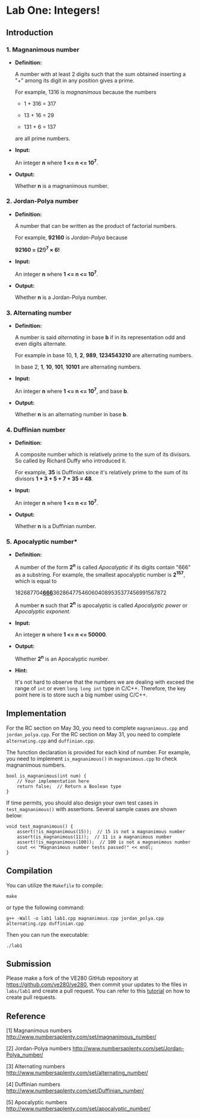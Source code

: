 # Lab One: Integers!

## Introduction

### 1. Magnanimous number

  - **Definition:**
  
    A number with at least 2 digits such that the sum obtained inserting a "+" among its digit in any position gives a prime.

    For example, 1316 is *magnanimous* because the numbers

    - 1 + 316 = 317
	
    - 13 + 16 = 29
	
    - 131 + 6 = 137

    are all prime numbers.

  - **Input:**

    An integer **n** where **1 <= n <= 10<sup>7</sup>**.

  - **Output:**

    Whether **n** is a magnanimous number.


### 2. Jordan-Polya number

  - **Definition:**
  
    A number that can be written as the product of factorial numbers.

    For example, **92160** is *Jordan-Polya* because 

    **92160 = (2!)<sup>7</sup> &times; 6!**

  - **Input:**

    An integer **n** where **1 <= n <= 10<sup>7</sup>**.

  - **Output:**

    Whether **n** is a Jordan-Polya number.


### 3. Alternating number

  - **Definition:**
  
    A number is said *alternating* in base **b** if in its representation odd and even digits alternate.

    For example in base 10, **1**, **2**, **989**, **1234543210** are alternating numbers.

    In base 2, **1**, **10**, **101**, **10101**  are alternating numbers.

  - **Input:**

    An integer **n** where **1 <= n <= 10<sup>7</sup>**, and base **b**.

  - **Output:**

    Whether **n** is an alternating number in base **b**.


### 4. Duffinian number

  - **Definition:**
  
    A composite number which is relatively prime to the sum of its divisors. So called by Richard Duffy who introduced it.

    For example, **35** is Duffinian since it's relatively prime to the sum of its divisors **1 + 3 + 5 + 7 + 35 = 48**.

  - **Input:**

    An integer **n** where **1 <= n <= 10<sup>7</sup>**.

  - **Output:**

    Whether **n** is a Duffinian number.
  

### 5. Apocalyptic number*

  - **Definition:**
  
    A number of the form **2<sup>n</sup>** is called *Apocalyptic* if its digits contain "666" as a substring. For example, the smallest apocalyptic number is **2<sup>157</sup>**, which is equal to 

    182687704<u>**666**</u>362864775460604089535377456991567872​

    A number **n** such that **2<sup>n</sup>** is apocalyptic is called *Apocalyptic power* or *Apocalyptic exponent*.

  - **Input:**

    An integer **n** where **1 <= n <= 50000**.

  - **Output:**

    Whether **2<sup>n</sup>** is an Apocalyptic number.


  - **Hint:**

    It's not hard to observe that the numbers we are dealing with exceed the range of `int` or even `long long int` type in C/C++. Therefore, the key point here is to store such a big number using C/C++.


## Implementation

For the RC section on May 30, you need to complete `magnanimous.cpp` and `jordan_polya.cpp`. For the RC section on May 31, you need to complete `alternating.cpp` and `duffinian.cpp`. 

The function declaration is provided for each kind of number. For example, you need to implement `is_magnanimous()` in `magnanimous.cpp` to check magnanimous numbers. 

```
bool is_magnanimous(int num) {
	// Your implementation here
    return false;  // Return a Boolean type
}
```

If time permits, you should also design your own test cases in `test_magnanimous()` with assertions. Several sample cases are shown below:

```
void test_magnanimous() {
    assert(!is_magnanimous(15));  // 15 is not a magnanimous number
    assert(is_magnanimous(11));  // 11 is a magnanimous number
    assert(!is_magnanimous(100));  // 100 is not a magnanimous number
    cout << "Magnanimous number tests passed!" << endl;
}
```

## Compilation

You can utilize the `Makefile` to compile:

```
make
```

or type the following command:

```
g++ -Wall -o lab1 lab1.cpp magnanimous.cpp jordan_polya.cpp alternating.cpp duffinian.cpp
```

Then you can run the executable:

```
./lab1
```


## Submission
Please make a fork of the VE280 GitHub repository at <https://github.com/ve280/ve280>, then commit your updates to the files in `labs/lab1` and create a pull request. You can refer to this [tutorial](https://github.com/ve280/tutorials/blob/master/github_introduction.md#4-contribute-to-a-public-repository) on how to create pull requests.


## Reference

[1] Magnanimous numbers <http://www.numbersaplenty.com/set/magnanimous_number/>

[2] Jordan-Polya numbers <http://www.numbersaplenty.com/set/Jordan-Polya_number/>

[3] Alternating numbers <http://www.numbersaplenty.com/set/alternating_number/>

[4] Duffinian numbers <http://www.numbersaplenty.com/set/Duffinian_number/>

[5] Apocalyptic numbers <http://www.numbersaplenty.com/set/apocalyptic_number/>
